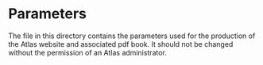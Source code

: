 Parameters
==========

The file in this directory contains the parameters used for the production of the Atlas website and associated pdf book. It should not be changed without the permission of an Atlas administrator.